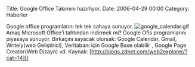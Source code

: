 Title: Google Office Takımını hazırlıyor.
Date: 2006-04-29 00:00
Category: Haberler

Google office programlarını tek tek sahaya sunuyor.
![google_calendar.gif][]Amaç Microsoft Office'i tahtından indirmek mi?
Google Ofis programlarını piyasaya sunuyor. Birkaçını sayacak olursak:
Google Calendar, Gmail, Writely(web Geliştirici), Veritabanı için Google
Base olabilir , Google Page Creator(Web Dizayn) vd. Kaynak:
[http://blogs.zdnet.com/web2explorer/?cat=14][]

  [google_calendar.gif]: /images/google_calendar.thumbnail.gif
    "google_calendar.gif"
  [http://blogs.zdnet.com/web2explorer/?cat=14]: http://blogs.zdnet.com/web2explorer/?cat=14
    "Google Office"

